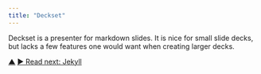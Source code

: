 ```yaml
---
title: "Deckset"
---
```



Deckset is a presenter for markdown slides. It is nice for small slide decks, but lacks a few features one would want when creating larger decks. 

<div class="bottom-nav">
<a href="formats.html" title="Up: Formats">▲</a> <a href="jekyll.html" title="">▶ Read next: Jekyll</a>
</div>


<script type="text/javascript">
Mousetrap.bind('g n', function() {
    window.location.href = 'jekyll.html';
    return false;
});
</script>

